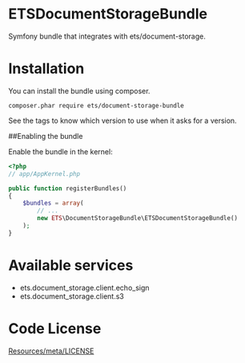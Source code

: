 ETSDocumentStorageBundle
========================

Symfony bundle that integrates with ets/document-storage.

Installation
============
You can install the bundle using composer.
```
composer.phar require ets/document-storage-bundle
```
See the tags to know which version to use when it asks for a version.

##Enabling the bundle

Enable the bundle in the kernel:
``` php
<?php
// app/AppKernel.php

public function registerBundles()
{
    $bundles = array(
        // ...
        new ETS\DocumentStorageBundle\ETSDocumentStorageBundle()
    );
}
```

Available services
==================
- ets.document_storage.client.echo_sign
- ets.document_storage.client.s3

Code License
============
[Resources/meta/LICENSE](https://github.com/ETSGlobal/ETSDocumentStorageBundle/blob/master/Resources/meta/LICENSE)
